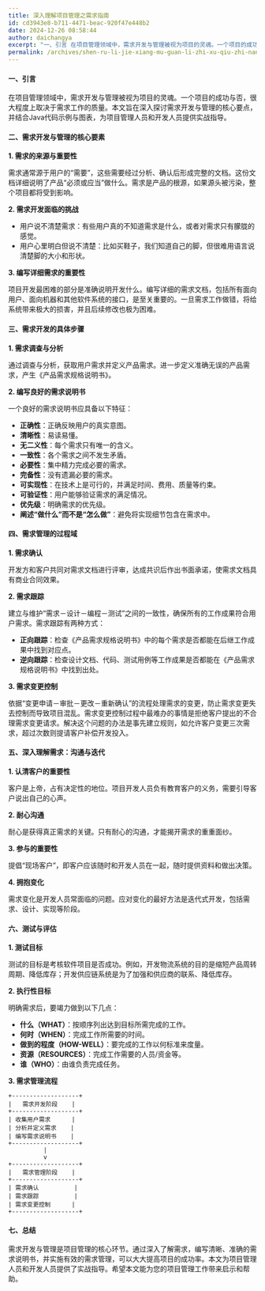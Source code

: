```yaml
---
title: 深入理解项目管理之需求指南
id: cd3943e8-b711-4471-beac-920f47e448b2
date: 2024-12-26 08:58:44
author: daichangya
excerpt: "一、引言 在项目管理领域中，需求开发与管理被视为项目的灵魂。一个项目的成功与否，很大程度上取决于需求工作的质量。本文旨在深入探讨需求开发与管理的核心要点，并结合Java代码示例与图表，为项目管理人员和开发人员提供实战指导。 二、需求开发与管理的核心要素 1. 需求的来源与重要性 需求通常源于用户的“"
permalink: /archives/shen-ru-li-jie-xiang-mu-guan-li-zhi-xu-qiu-zhi-nan/
---
```


#### 一、引言

在项目管理领域中，需求开发与管理被视为项目的灵魂。一个项目的成功与否，很大程度上取决于需求工作的质量。本文旨在深入探讨需求开发与管理的核心要点，并结合Java代码示例与图表，为项目管理人员和开发人员提供实战指导。

#### 二、需求开发与管理的核心要素

**1. 需求的来源与重要性**

需求通常源于用户的“需要”，这些需要经过分析、确认后形成完整的文档。这份文档详细说明了产品“必须或应当”做什么。需求是产品的根源，如果源头被污染，整个项目都将受到影响。

**2. 需求开发面临的挑战**

- 用户说不清楚需求：有些用户真的不知道需求是什么，或者对需求只有朦胧的感觉。
- 用户心里明白但说不清楚：比如买鞋子，我们知道自己的脚，但很难用语言说清楚脚的大小和形状。

**3. 编写详细需求的重要性**

项目开发最困难的部分是准确说明开发什么。编写详细的需求文档，包括所有面向用户、面向机器和其他软件系统的接口，是至关重要的。一旦需求工作做错，将给系统带来极大的损害，并且后续修改也极为困难。

#### 三、需求开发的具体步骤

**1. 需求调查与分析**

通过调查与分析，获取用户需求并定义产品需求。进一步定义准确无误的产品需求，产生《产品需求规格说明书》。

**2. 编写良好的需求说明书**

一个良好的需求说明书应具备以下特征：

- **正确性**：正确反映用户的真实意图。
- **清晰性**：易读易懂。
- **无二义性**：每个需求只有唯一的含义。
- **一致性**：各个需求之间不发生矛盾。
- **必要性**：集中精力完成必要的需求。
- **完备性**：没有遗漏必要的需求。
- **可实现性**：在技术上是可行的，并满足时间、费用、质量等约束。
- **可验证性**：用户能够验证需求的满足情况。
- **优先级**：明确需求的优先级。
- **阐述“做什么”而不是“怎么做”**：避免将实现细节包含在需求中。

#### 四、需求管理的过程域

**1. 需求确认**

开发方和客户共同对需求文档进行评审，达成共识后作出书面承诺，使需求文档具有商业合同效果。

**2. 需求跟踪**

建立与维护“需求－设计－编程－测试”之间的一致性，确保所有的工作成果符合用户需求。需求跟踪有两种方式：

- **正向跟踪**：检查《产品需求规格说明书》中的每个需求是否都能在后继工作成果中找到对应点。
- **逆向跟踪**：检查设计文档、代码、测试用例等工作成果是否都能在《产品需求规格说明书》中找到出处。

**3. 需求变更控制**

依据“变更申请－审批－更改－重新确认”的流程处理需求的变更，防止需求变更失去控制而导致项目混乱。需求变更控制过程中最难办的事情是拒绝客户提出的不合理需求变更请求。解决这个问题的办法是事先建立规则，如允许客户变更三次需求，超过次数则提请客户补偿开发投入。

#### 五、深入理解需求：沟通与迭代

**1. 认清客户的重要性**

客户是上帝，占有决定性的地位。项目开发人员负有教育客户的义务，需要引导客户说出自己的心声。

**2. 耐心沟通**

耐心是获得真正需求的关键。只有耐心的沟通，才能揭开需求的重重面纱。

**3. 参与的重要性**

提倡“现场客户”，即客户应该随时和开发人员在一起，随时提供资料和做出决策。

**4. 拥抱变化**

需求变化是开发人员常面临的问题。应对变化的最好方法是迭代式开发，包括需求、设计、实现等阶段。

#### 六、测试与评估

**1. 测试目标**

测试的目标是考核软件项目是否成功。例如，开发物流系统的目的是缩短产品周转周期、降低库存；开发供应链系统是为了加强和供应商的联系、降低库存。

**2. 执行性目标**

明确需求后，要竭力做到以下几点：

- **什么（WHAT）**：按顺序列出达到目标所需完成的工作。
- **何时（WHEN）**：完成工作所需要的时间。
- **做到的程度（HOW-WELL）**：要完成的工作以何标准来度量。
- **资源（RESOURCES）**：完成工作需要的人员/资金等。
- **谁（WHO）**：由谁负责完成任务。

**3. 需求管理流程**

```plaintext
+-------------------+
|   需求开发阶段    |
+-------------------+
| 收集用户需求      |
| 分析并定义需求    |
| 编写需求说明书    |
+-------------------+
          |
          v
+-------------------+
|   需求管理阶段    |
+-------------------+
| 需求确认          |
| 需求跟踪          |
| 需求变更控制      |
+-------------------+
```

#### 七、总结

需求开发与管理是项目管理的核心环节。通过深入了解需求，编写清晰、准确的需求说明书，并实施有效的需求管理，可以大大提高项目的成功率。本文为项目管理人员和开发人员提供了实战指导。希望本文能为您的项目管理工作带来启示和帮助。